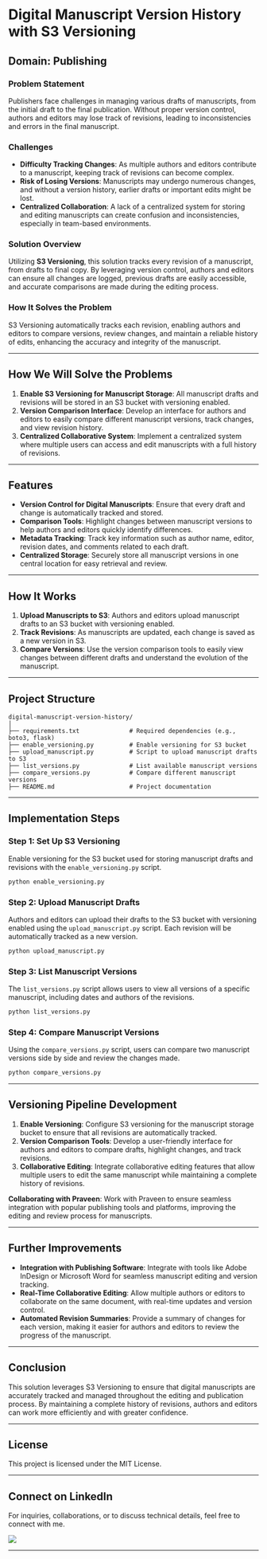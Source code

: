 # **Digital Manuscript Version History with S3 Versioning**

## **Domain**: Publishing

### **Problem Statement**
Publishers face challenges in managing various drafts of manuscripts, from the initial draft to the final publication. Without proper version control, authors and editors may lose track of revisions, leading to inconsistencies and errors in the final manuscript.

### **Challenges**
- **Difficulty Tracking Changes**: As multiple authors and editors contribute to a manuscript, keeping track of revisions can become complex.
- **Risk of Losing Versions**: Manuscripts may undergo numerous changes, and without a version history, earlier drafts or important edits might be lost.
- **Centralized Collaboration**: A lack of a centralized system for storing and editing manuscripts can create confusion and inconsistencies, especially in team-based environments.

### **Solution Overview**
Utilizing **S3 Versioning**, this solution tracks every revision of a manuscript, from drafts to final copy. By leveraging version control, authors and editors can ensure all changes are logged, previous drafts are easily accessible, and accurate comparisons are made during the editing process.

### **How It Solves the Problem**
S3 Versioning automatically tracks each revision, enabling authors and editors to compare versions, review changes, and maintain a reliable history of edits, enhancing the accuracy and integrity of the manuscript.

---

## **How We Will Solve the Problems**

1. **Enable S3 Versioning for Manuscript Storage**: All manuscript drafts and revisions will be stored in an S3 bucket with versioning enabled.
2. **Version Comparison Interface**: Develop an interface for authors and editors to easily compare different manuscript versions, track changes, and view revision history.
3. **Centralized Collaborative System**: Implement a centralized system where multiple users can access and edit manuscripts with a full history of revisions.

---

## **Features**
- **Version Control for Digital Manuscripts**: Ensure that every draft and change is automatically tracked and stored.
- **Comparison Tools**: Highlight changes between manuscript versions to help authors and editors quickly identify differences.
- **Metadata Tracking**: Track key information such as author name, editor, revision dates, and comments related to each draft.
- **Centralized Storage**: Securely store all manuscript versions in one central location for easy retrieval and review.

---

## **How It Works**

1. **Upload Manuscripts to S3**: Authors and editors upload manuscript drafts to an S3 bucket with versioning enabled.
2. **Track Revisions**: As manuscripts are updated, each change is saved as a new version in S3.
3. **Compare Versions**: Use the version comparison tools to easily view changes between different drafts and understand the evolution of the manuscript.

---

## **Project Structure**

```plaintext
digital-manuscript-version-history/
│
├── requirements.txt              # Required dependencies (e.g., boto3, flask)
├── enable_versioning.py          # Enable versioning for S3 bucket
├── upload_manuscript.py          # Script to upload manuscript drafts to S3
├── list_versions.py              # List available manuscript versions
├── compare_versions.py           # Compare different manuscript versions
├── README.md                     # Project documentation
```

---

## **Implementation Steps**

### **Step 1: Set Up S3 Versioning**
Enable versioning for the S3 bucket used for storing manuscript drafts and revisions with the `enable_versioning.py` script.

```bash
python enable_versioning.py
```

### **Step 2: Upload Manuscript Drafts**
Authors and editors can upload their drafts to the S3 bucket with versioning enabled using the `upload_manuscript.py` script. Each revision will be automatically tracked as a new version.

```bash
python upload_manuscript.py
```

### **Step 3: List Manuscript Versions**
The `list_versions.py` script allows users to view all versions of a specific manuscript, including dates and authors of the revisions.

```bash
python list_versions.py
```

### **Step 4: Compare Manuscript Versions**
Using the `compare_versions.py` script, users can compare two manuscript versions side by side and review the changes made.

```bash
python compare_versions.py
```

---

## **Versioning Pipeline Development**

1. **Enable Versioning**: Configure S3 versioning for the manuscript storage bucket to ensure that all revisions are automatically tracked.
2. **Version Comparison Tools**: Develop a user-friendly interface for authors and editors to compare drafts, highlight changes, and track revisions.
3. **Collaborative Editing**: Integrate collaborative editing features that allow multiple users to edit the same manuscript while maintaining a complete history of revisions.

**Collaborating with Praveen**: Work with Praveen to ensure seamless integration with popular publishing tools and platforms, improving the editing and review process for manuscripts.

---

## **Further Improvements**
- **Integration with Publishing Software**: Integrate with tools like Adobe InDesign or Microsoft Word for seamless manuscript editing and version tracking.
- **Real-Time Collaborative Editing**: Allow multiple authors or editors to collaborate on the same document, with real-time updates and version control.
- **Automated Revision Summaries**: Provide a summary of changes for each version, making it easier for authors and editors to review the progress of the manuscript.

---

## **Conclusion**
This solution leverages S3 Versioning to ensure that digital manuscripts are accurately tracked and managed throughout the editing and publication process. By maintaining a complete history of revisions, authors and editors can work more efficiently and with greater confidence.

---

## **License**

This project is licensed under the MIT License.

---

## **Connect on LinkedIn**

For inquiries, collaborations, or to discuss technical details, feel free to connect with me.


[<img src="https://img.shields.io/badge/LinkedIn-0077B5?style=for-the-badge&logo=linkedin&logoColor=white" />](https://www.linkedin.com/in/praveennarasimman/)


---
